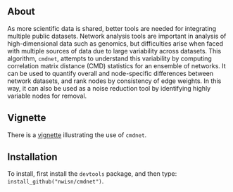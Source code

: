 
## About

As more scientific data is shared, better tools are needed for integrating multiple public datasets. Network analysis tools are important in analysis of high-dimensional data such as genomics, but difficulties arise when faced with multiple sources of data due to large variability across datasets. This algorithm, `cmdnet`, attempts to understand this variability by computing correlation matrix distance (CMD) statistics for an ensemble of networks. It can be used to quantify overall and node-specific differences between network datasets, and rank nodes by consistency of edge weights. In this way, it can also be used as a noise reduction tool by identifying highly variable nodes for removal.

## Vignette
There is a [vignette](cmdnet_vignette.pdf) illustrating the use of `cmdnet`.

## Installation
To install, first install the `devtools` package, and then type:
`install_github("nwisn/cmdnet")`.



